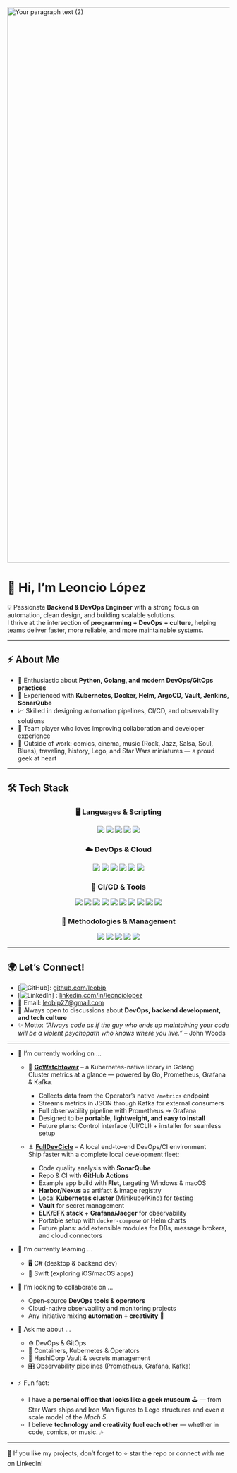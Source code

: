 <img width="2240" height="1260" alt="Your paragraph text (2)" src="https://github.com/user-attachments/assets/11d5c51e-729c-40d0-9cbc-ae866811d487" />



# 👋 Hi, I’m Leoncio López  

💡 Passionate **Backend & DevOps Engineer** with a strong focus on automation, clean design, and building scalable solutions.  
I thrive at the intersection of **programming + DevOps + culture**, helping teams deliver faster, more reliable, and more maintainable systems.  

---

## ⚡ About Me  
- 🚀 Enthusiastic about **Python, Golang, and modern DevOps/GitOps practices**  
- 🐳 Experienced with **Kubernetes, Docker, Helm, ArgoCD, Vault, Jenkins, SonarQube**  
- 📈 Skilled in designing automation pipelines, CI/CD, and observability solutions  
- 🤝 Team player who loves improving collaboration and developer experience  
- 🎨 Outside of work: comics, cinema, music (Rock, Jazz, Salsa, Soul, Blues), traveling, history, Lego, and Star Wars miniatures — a proud geek at heart  

---

## 🛠️ Tech Stack  

<h3 align="center">🖥️ Languages & Scripting</h3>
<div align="center">
  <img src="https://img.shields.io/badge/Python-3776AB?style=for-the-badge&logo=python&logoColor=white"/>
  <img src="https://img.shields.io/badge/Go-00ADD8?style=for-the-badge&logo=go&logoColor=white"/>
  <img src="https://img.shields.io/badge/Bash-121011?style=for-the-badge&logo=gnu-bash&logoColor=white"/>
  <img src="https://img.shields.io/badge/YAML-CB171E?style=for-the-badge&logo=yaml&logoColor=white"/>
  <img src="https://img.shields.io/badge/C%23-239120?style=for-the-badge&logo=c-sharp&logoColor=white"/>
</div>

<h3 align="center">☁️ DevOps & Cloud</h3>
<div align="center">
  <img src="https://img.shields.io/badge/Docker-2496ED?style=for-the-badge&logo=docker&logoColor=white"/>
  <img src="https://img.shields.io/badge/Kubernetes-326CE5?style=for-the-badge&logo=kubernetes&logoColor=white"/>
  <img src="https://img.shields.io/badge/OpenShift-EE0000?style=for-the-badge&logo=red-hat-open-shift&logoColor=white"/>
  <img src="https://img.shields.io/badge/AWS-232F3E?style=for-the-badge&logo=amazon-aws&logoColor=white"/>
  <img src="https://img.shields.io/badge/ArgoCD-FE4D00?style=for-the-badge&logo=argo&logoColor=white"/>
  <img src="https://img.shields.io/badge/Helm-0F1689?style=for-the-badge&logo=helm&logoColor=white"/>
</div>

<h3 align="center">🔧 CI/CD & Tools</h3>
<div align="center">
  <img src="https://img.shields.io/badge/Git-F05032?style=for-the-badge&logo=git&logoColor=white"/>
  <img src="https://img.shields.io/badge/GitHub-181717?style=for-the-badge&logo=github&logoColor=white"/>
  <img src="https://img.shields.io/badge/GitLab-FC6D26?style=for-the-badge&logo=gitlab&logoColor=white"/>
  <img src="https://img.shields.io/badge/Jenkins-D24939?style=for-the-badge&logo=jenkins&logoColor=white"/>
  <img src="https://img.shields.io/badge/CloudBees-1997B5?style=for-the-badge&logo=jenkins&logoColor=white"/>
  <img src="https://img.shields.io/badge/SonarQube-4E9BCD?style=for-the-badge&logo=sonarqube&logoColor=white"/>
  <img src="https://img.shields.io/badge/Artifactory-3DDC84?style=for-the-badge&logo=jfrog&logoColor=white"/>
  <img src="https://img.shields.io/badge/Grafana-F46800?style=for-the-badge&logo=grafana&logoColor=white"/>
  <img src="https://img.shields.io/badge/Prometheus-E6522C?style=for-the-badge&logo=prometheus&logoColor=white"/>
  <img src="https://img.shields.io/badge/HashiCorp_Vault-555555?style=for-the-badge&logo=vault&logoColor=white"/>
</div>

<h3 align="center">📌 Methodologies & Management</h3>
<div align="center">
  <img src="https://img.shields.io/badge/DevOps-555555?style=for-the-badge&logo=devops&logoColor=white"/>
  <img src="https://img.shields.io/badge/Agile-28A745?style=for-the-badge&logo=atlassian&logoColor=white"/>
  <img src="https://img.shields.io/badge/GitOps-FF3366?style=for-the-badge&logo=git&logoColor=white"/>
  <img src="https://img.shields.io/badge/Jira-0052CC?style=for-the-badge&logo=jira&logoColor=white"/>
  <img src="https://img.shields.io/badge/Prince2-2E5C9A?style=for-the-badge&logo=readthedocs&logoColor=white"/>
</div>

---

## 🌍 Let’s Connect!  
- [![GitHub](https://img.shields.io/badge/GitHub-181717?style=for-the-badge&logo=github&logoColor=white)]: [github.com/leobip](https://github.com/leobip)  
- [![LinkedIn](https://img.shields.io/badge/LinkedIn-0077B5?style=flat&logo=linkedin&logoColor=white)] : [linkedin.com/in/leonciolopez](https://www.linkedin.com/in/leoncio-lópez-00527474/)  
- 📧 Email: leobip27@gmail.com  
- 💬 Always open to discussions about **DevOps, backend development, and tech culture**  
- ✨ Motto: *“Always code as if the guy who ends up maintaining your code will be a violent psychopath who knows where you live.”* – John Woods   

---
- 🔭 I’m currently working on ...
  
  - 🚀 [**GoWatchtower**](https://github.com/leobip/simple-operator) – a Kubernetes-native library in Golang  
    Cluster metrics at a glance — powered by Go, Prometheus, Grafana & Kafka.  
    - Collects data from the Operator’s native `/metrics` endpoint  
    - Streams metrics in JSON through Kafka for external consumers  
    - Full observability pipeline with Prometheus → Grafana  
    - Designed to be **portable, lightweight, and easy to install**  
    - Future plans: Control interface (UI/CLI) + installer for seamless setup
  
  - ⚓ [**FullDevCicle**](https://github.com/leobip/LocalDevApps) – A local end-to-end DevOps/CI environment  
    Ship faster with a complete local development fleet:  
    - Code quality analysis with **SonarQube**  
    - Repo & CI with **GitHub Actions**  
    - Example app build with **Flet**, targeting Windows & macOS  
    - **Harbor/Nexus** as artifact & image registry  
    - Local **Kubernetes cluster** (Minikube/Kind) for testing  
    - **Vault** for secret management  
    - **ELK/EFK stack** + **Grafana/Jaeger** for observability  
    - Portable setup with `docker-compose` or Helm charts  
    - Future plans: add extensible modules for DBs, message brokers, and cloud connectors  

- 🌱 I’m currently learning ...
  - 🖥️ C# (desktop & backend dev)  
  - 🍏 Swift (exploring iOS/macOS apps)  

- 👯 I’m looking to collaborate on ...
  - Open-source **DevOps tools & operators**  
  - Cloud-native observability and monitoring projects  
  - Any initiative mixing **automation + creativity** 🚀  

- 💬 Ask me about ...
  - ⚙️ DevOps & GitOps  
  - 🐳 Containers, Kubernetes & Operators  
  - 🔐 HashiCorp Vault & secrets management  
  - 🎛️ Observability pipelines (Prometheus, Grafana, Kafka)  

- ⚡ Fun fact:  
  - I have a **personal office that looks like a geek museum** 🕹️ — from Star Wars ships and Iron Man figures to Lego structures and even a scale model of the *Mach 5*.  
  - I believe **technology and creativity fuel each other** — whether in code, comics, or music. 🎶

---
🌟 If you like my projects, don’t forget to ⭐ star the repo or connect with me on LinkedIn!  

